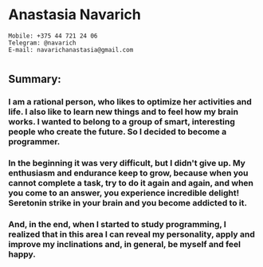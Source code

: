 # Anastasia Navarich
    Mobile: +375 44 721 24 06
    Telegram: @navarich
    E-mail: navarichanastasia@gmail.com
#
 
##  Summary:
### I am a rational person, who likes to optimize her activities and life. I also like to learn new things and to feel how my brain works. I wanted to belong to a group of smart, interesting people who create the future. So I decided to become a programmer. 

### In the beginning it was very difficult, but I didn't give up. My enthusiasm and endurance keep to grow, because when you cannot complete a task, try to do it again and again, and when you come to an answer, you experience incredible delight! Seretonin strike in your brain and you become addicted to it.

### And, in the end, when I started to study programming, I realized that in this area I can reveal my personality, apply and improve my inclinations and, in general, be myself and feel happy.
